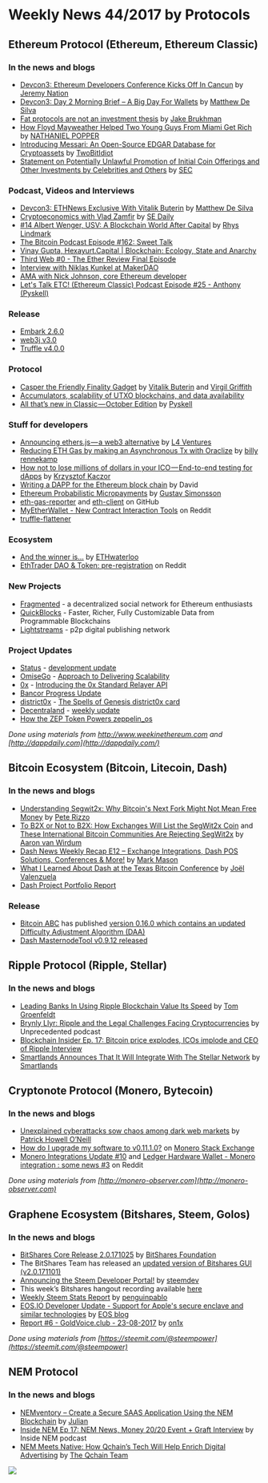 
# Weekly News 44/2017 by Protocols
## Ethereum Protocol (Ethereum, Ethereum Classic)
### In the news and blogs

* [Devcon3: Ethereum Developers Conference Kicks Off In Cancun](https://www.ethnews.com/devcon3-ethereum-developers-conference-kicks-off-in-cancun) by [Jeremy Nation](https://www.ethnews.com/author/jeremy-nation)
* [Devcon3: Day 2 Morning Brief – A Big Day For Wallets](https://www.ethnews.com/devcon3-day-2-morning-brief-a-big-day-for-wallets) by [Matthew De Silva](https://www.ethnews.com/author/matthew-de-silva)
* [Fat protocols are not an investment thesis](https://blog.coinfund.io/fat-protocols-are-not-an-investment-thesis-17c8837c2734) by [Jake Brukhman](https://blog.coinfund.io/@jbrukh)
* [How Floyd Mayweather Helped Two
Young Guys From Miami Get Rich](https://www.nytimes.com/2017/10/27/technology/how-floyd-mayweather-helped-two-young-guys-from-miami-get-rich.html) by [NATHANIEL POPPER](https://www.nytimes.com/by/nathaniel-popper?action=click&contentCollection=Technology&module=Byline&region=Header&pgtype=article)
* [Introducing Messari: An Open-Source EDGAR Database for Cryptoassets](https://medium.com/@twobitidiot/introducing-messari-an-open-source-edgar-database-for-cryptoassets-46fec1b402f6) by [TwoBitIdiot](https://medium.com/@twobitidiot)
* [Statement on Potentially Unlawful Promotion of Initial Coin Offerings and Other Investments by Celebrities and Others](https://www.sec.gov/news/public-statement/statement-potentially-unlawful-promotion-icos) by [SEC](https://www.sec.gov/)


### Podcast, Videos and Interviews
* [Devcon3: ETHNews Exclusive With Vitalik Buterin](https://www.ethnews.com/devcon3-ethnews-exclusive-with-vitalik-buterin) by [Matthew De Silva](https://www.ethnews.com/author/matthew-de-silva)
* [Cryptoeconomics with Vlad Zamfir](https://softwareengineeringdaily.com/2017/10/28/cryptoeconomics-with-vlad-zamfir/) by [SE Daily](https://softwareengineeringdaily.com/author/erikawho/)
* [#14 Albert Wenger, USV: A Blockchain World After Capital](https://medium.com/@RhysLindmark/14-albert-wenger-usv-a-blockchain-world-after-capital-7a1458ab9877) by [Rhys Lindmark](https://medium.com/@RhysLindmark)
* [The Bitcoin Podcast Episode #162: Sweet Talk](http://thebitcoinpodcast.com/episode-162/)
* [Vinay Gupta, Hexayurt.Capital | Blockchain: Ecology, State and Anarchy](https://www.youtube.com/watch?v=CjrGVIP9lPA&feature=youtu.be)
* [Third Web #0 - The Ether Review Final Episode](https://soundcloud.com/arthurfalls/third-web-0-the-ether-review-final-mixdown)
* [Interview with Niklas Kunkel at MakerDAO](http://www.turingcomplete.co/23934-interviews/94962-interview-with-niklas-kunkel-at-makerdao)
* [AMA with Nick Johnson, core Ethereum developer](https://www.youtube.com/watch?v=7Yk7ObLgeL4&feature=youtu.be&t=556)
* [Let's Talk ETC! (Ethereum Classic) Podcast Episode #25 - Anthony (Pyskell)](https://www.reddit.com/r/EthereumClassic/comments/79kxev/lets_talk_etc_ethereum_classic_25_anthony_pyskell/)

### Release
* [Embark 2.6.0](https://github.com/iurimatias/embark-framework/releases/tag/2.6.0?a=1)
* [web3j v3.0](https://medium.com/blk-io/just-in-time-for-devcon-web3j-3-0-bc75b760c4f5)
* [Truffle v4.0.0](https://github.com/trufflesuite/truffle/releases/tag/v4.0.0)


### Protocol
* [Casper the Friendly Finality Gadget](https://arxiv.org/abs/1710.09437) by [Vitalik Buterin](https://arxiv.org/find/cs/1/au:+Buterin_V/0/1/0/all/0/1) and [Virgil Griffith](https://arxiv.org/find/cs/1/au:+Griffith_V/0/1/0/all/0/1)
* [Accumulators, scalability of UTXO blockchains, and data availability](https://ethresear.ch/t/accumulators-scalability-of-utxo-blockchains-and-data-availability/176)
* [All that’s new in Classic — October Edition](https://medium.com/@pyskell/all-thats-new-in-classic-october-edition-16afa986eaa5) by [Pyskell](https://medium.com/@pyskell)


### Stuff for developers
* [Announcing ethers.js — a web3 alternative](https://medium.com/l4-media/announcing-ethers-js-a-web3-alternative-6f134fdd06f3) by [L4 Ventures](https://medium.com/@l4v)
* [Reducing ETH Gas by making an Asynchronous Tx with Oraclize](https://medium.com/@billyrennekamp/reducing-eth-gas-by-making-an-asynchronous-tx-with-oraclize-32a5d10236c8) by [billy rennekamp](https://medium.com/@billyrennekamp)
* [How not to lose millions of dollars in your ICO — End-to-end testing for dApps](https://blog.neufund.org/how-not-to-lose-millions-of-dollars-in-your-ico-end-to-end-testing-for-dapps-f10b8becef7e9) by [Krzysztof Kaczor](https://blog.neufund.org/@krzysztofkaczor) 
* [Writing a DAPP for the Ethereum block chain](https://www.cryptologie.net/article/424/writing-a-dapp-for-the-ethereum-block-chain/) by David
* [Ethereum Probabilistic Micropayments](https://medium.com/@gustav.simonsson/ethereum-probabilistic-micropayments-ae6e6cd85a06) by [Gustav Simonsson](https://medium.com/@gustav.simonsson)
* [eth-gas-reporter](https://github.com/cgewecke/eth-gas-reporter) and [eth-client](https://github.com/getamis/eth-client) on GitHub
* [MyEtherWallet - New Contract Interaction Tools](https://www.reddit.com/r/ethereum/comments/7961ml/myetherwallet_new_contract_interaction_tools/) on Reddit
* [truffle-flattener](https://www.npmjs.com/package/truffle-flattener)


### Ecosystem
* [And the winner is...](https://ethwaterloo.devpost.com/updates/7638-and-the-winner-is) by [ETHwaterloo](https://ethwaterloo.devpost.com/)
* [EthTrader DAO & Token: pre-registration](https://www.reddit.com/r/ethtrader/comments/79osxq/ethtrader_dao_token_preregistration/) on Reddit

### New Projects
* [Fragmented](http://fragmented.world/) - a decentralized social network for Ethereum enthusiasts
* [QuickBlocks](https://www.reddit.com/r/ethereum/comments/79hqpm/quickblocks_announces_first_official_release/) - Faster, Richer, Fully Customizable Data from Programmable Blockchains 
* [Lightstreams](https://github.com/lightstreams/lightstreams/blob/master/white-paper.md) - p2p digital publishing network

### Project Updates
* [Status](https://status.im/) - [development update](https://medium.com/@status.im/status-development-update-for-the-18th-to-20th-of-october-ffb0de69f48c)
* [OmiseGo](https://omg.omise.co/) - [Approach to Delivering Scalability](https://blog.omisego.network/approach-to-delivering-scalability-56d034619ef0)
* [0x](https://0xproject.com/) - [Introducing the 0x Standard Relayer API](https://blog.0xproject.com/introducing-the-0x-standard-relayer-api-8a37bd90a3e)
* [Bancor Progress Update](https://blog.bancor.network/bancor-progress-update-325c648dfb3a)
* [district0x](https://district0x.io/) - [The Spells of Genesis district0x card](https://blog.district0x.io/the-spells-of-genesis-district0x-card-e6cd838f87bd)
* [Decentraland](https://decentraland.org/) - [weekly update](https://blog.decentraland.org/the-decentraland-weekly-october-24th-4fd90d541140)
* [How the ZEP Token Powers zeppelin_os](https://blog.zeppelinos.org/how-the-zep-token-powers-zeppelin_os/)


*Done using materials from http://www.weekinethereum.com and [http://dappdaily.com](http://dappdaily.com/)*

## Bitcoin Ecosystem (Bitcoin, Litecoin, Dash)
### In the news and blogs
* [Understanding Segwit2x: Why Bitcoin's Next Fork Might Not Mean Free Money](https://www.coindesk.com/understanding-segwit2x-bitcoins-next-fork-might-different/) by [Pete Rizzo](https://www.coindesk.com/author/pete-rizzo/)
* [To B2X or Not to B2X: How Exchanges Will List the SegWit2x Coin](https://bitcoinmagazine.com/articles/b2x-or-not-b2x-how-exchanges-will-list-segwit2x-coin/) and [These International Bitcoin Communities Are Rejecting SegWit2x](https://bitcoinmagazine.com/articles/these-international-bitcoin-communities-are-rejecting-segwit2x/) by [Aaron van Wirdum](https://bitcoinmagazine.com/authors/aaron-van-wirdum/)
* [Dash News Weekly Recap E12 – Exchange Integrations, Dash POS Solutions, Conferences & More!](https://www.dashforcenews.com/dash-news-weekly-recap-e12-exchange-integrations-dash-pos-solutions-conferences/) by [Mark Mason](https://www.dashforcenews.com/author/markm/)
* [What I Learned About Dash at the Texas Bitcoin Conference](https://www.dashforcenews.com/learned-dash-texas-bitcoin-conference/) by [Joël Valenzuela](https://www.dashforcenews.com/author/joelvalenzuela/)
* [Dash Project Portfolio Report](https://www.dash.org/forum/threads/project-portfolio-report.17424/#post-144670)

### Release
* [Bitcoin ABC](https://www.bitcoinabc.org/november) has published [version 0.16.0 which contains an updated Difficulty Adjustment Algorithm (DAA)](https://download.bitcoinabc.org/0.16.0/)
* [Dash MasternodeTool v0.9.12 released](https://github.com/Bertrand256/dash-masternode-tool/releases/tag/v0.9.12)

## Ripple Protocol (Ripple, Stellar)
### In the news and blogs
* [Leading Banks In Using Ripple Blockchain Value Its Speed](https://www.forbes.com/sites/tomgroenfeldt/2017/11/01/leading-banks-in-using-ripple-blockchain-value-its-speed/#7473ac933930) by [Tom Groenfeldt](https://www.forbes.com/sites/tomgroenfeldt/#2a586a6a5004)
* [Brynly Llyr: Ripple and the Legal Challenges Facing Cryptocurrencies](http://unprecedented.libsyn.com/brynly-llyr-ripple-and-the-legal-challenges-facing-cryptocurrencies) by Unprecedented podcast
* [Blockchain Insider Ep. 17: Bitcoin price explodes, ICOs implode and CEO of Ripple Interview](http://fireside.fm/s/Fs_9V6FE+i5DM0L3-)
* [Smartlands Announces That It Will Integrate With The Stellar Network](https://medium.com/@smartlands/smartlands-announces-that-it-will-integrate-with-the-stellar-network-ab2d8c32a25d) by [Smartlands](https://medium.com/@smartlands)


## Cryptonote Protocol (Monero, Bytecoin)
### In the news and blogs
* [Unexplained cyberattacks sow chaos among dark web markets](https://www.cyberscoop.com/dark-web-ddos-attacks-dream-market-wall-street-market/) by [Patrick Howell O’Neill](https://www.cyberscoop.com/author/?user=oneill)
* [How do I upgrade my software to v0.11.1.0?](https://monero.stackexchange.com/questions/6390/how-do-i-upgrade-my-software-to-v0-11-1-0) on [Monero Stack Exchange](https://monero.stackexchange.com/)
* [Monero Integrations Update #10](https://www.reddit.com/r/Monero/comments/7938pb/monero_integrations_update_10/) and [Ledger Hardware Wallet - Monero integration : some news #3](https://www.reddit.com/r/Monero/comments/793blx/ledger_hardware_wallet_monero_integration_some/) on Reddit



*Done using materials from [http://monero-observer.com](http://monero-observer.com)* 


## Graphene Ecosystem (Bitshares, Steem, Golos)
### In the news and blogs
* [BitShares Core Release 2.0.171025](https://steemit.com/bitshares/@bitshares.fdn/bitshares-core-release-2-0-171025) by [BitShares Foundation](https://steemit.com/@bitshares.fdn)
* The BitShares Team has released an [updated version of Bitshares GUI (v2.0.171101)](https://steemit.com/bitshares/@billbutler/bitshares-gui-release-v2-0-171101)
* [Announcing the Steem Developer Portal!](https://steemit.com/steemdev/@steemitdev/announcing-the-steem-developer-portal) by [steemdev](https://steemit.com/@steemitdev)
* This week’s Bitshares hangout recording available [here](https://steemit.com/beyondbitcoin/@africa/bitshares-hangout-2017-10-28-beyond-bitcoin-radioshow-raw-recording-for-impatients)
* [Weekly Steem Stats Report](https://steemit.com/steemit/@penguinpablo/weekly-steem-stats-report-monday-october-30-2017) by [penguinpablo](https://steemit.com/@penguinpablo)
* [EOS.IO Developer Update - Support for Apple's secure enclave and similar technologies](https://steemit.com/eos/@dan/eos-io-developer-update-support-for-apple-s-secure-enclave-and-similar-technologies) by [EOS blog](https://steemit.com/@eosio)
*  [Report #6 - GoldVoice.club - 23-08-2017](https://steemit.com/goldvoice/@on1x/report-6-goldvoice-club-23-08-2017) by [on1x](https://steemit.com/@on1x)

*Done using materials from [https://steemit.com/@steempower](https://steemit.com/@steempower)*

## NEM Protocol
### In the news and blogs
* [NEMventory – Create a Secure SAAS Application Using the NEM Blockchain](https://nemflash.io/nemventory-create-secure-saas-application-nem-blockchain/) by [Julian](https://nemflash.io/author/brainofmasses/)
* [Inside NEM Ep 17: NEM News, Money 20/20 Event + Graft Interview](https://www.youtube.com/watch?v=-xczOaQ53qI) by Inside NEM podcast
* [NEM Meets Native: How Qchain’s Tech Will Help Enrich Digital Advertising](https://medium.com/the-qchain-blog/nem-meets-native-how-qchains-tech-will-enrich-digital-advertising-cd8dbfba3c8f) by [The Qchain Team](https://medium.com/@Qchain)

[![](https://steemitimages.com/DQmbEbcsjyguMBcEVizcgQRrgWYRtGy4YAqPzhHUDzNqmQi/image.png)](http://company.cyber.fund/#newsletter)







